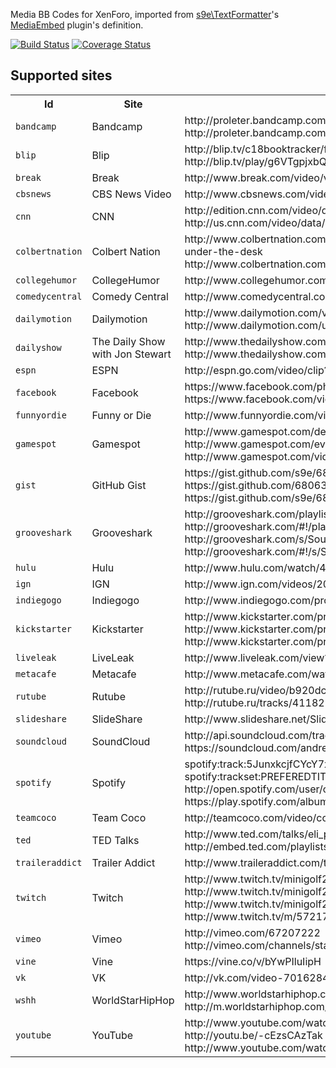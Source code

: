 Media BB Codes for XenForo, imported from [s9e\TextFormatter](https://github.com/s9e/TextFormatter)'s [MediaEmbed](https://github.com/s9e/TextFormatter/tree/master/src/s9e/TextFormatter/Plugins/MediaEmbed) plugin's definition.

[![Build Status](https://travis-ci.org/s9e/XenForoMediaBBCodes.png?branch=master)](https://travis-ci.org/s9e/XenForoMediaBBCodes)
[![Coverage Status](https://coveralls.io/repos/s9e/XenForoMediaBBCodes/badge.png)](https://coveralls.io/r/s9e/XenForoMediaBBCodes)

## Supported sites

<table>
	<tr>
		<th>Id</th>
		<th>Site</th>
		<th>Example URLs</th>
	</tr>
	<tr>
		<td><code>bandcamp</code></td>
		<td>Bandcamp</td>
		<td>http://proleter.bandcamp.com/album/curses-from-past-times-ep<br/>http://proleter.bandcamp.com/track/april-showers</td>
	</tr>
	<tr>
		<td><code>blip</code></td>
		<td>Blip</td>
		<td>http://blip.tv/c18booktracker/full-text-search-quirks-in-google-books-2260037<br/>http://blip.tv/play/g6VTgpjxbQA</td>
	</tr>
	<tr>
		<td><code>break</code></td>
		<td>Break</td>
		<td>http://www.break.com/video/video-game-playing-frog-wants-more-2278131</td>
	</tr>
	<tr>
		<td><code>cbsnews</code></td>
		<td>CBS News Video</td>
		<td>http://www.cbsnews.com/video/watch/?id=50156501n</td>
	</tr>
	<tr>
		<td><code>cnn</code></td>
		<td>CNN</td>
		<td>http://edition.cnn.com/video/data/2.0/video/showbiz/2013/10/25/spc-preview-savages-stephen-king-thor.cnn.html<br/>http://us.cnn.com/video/data/2.0/video/bestoftv/2013/10/23/vo-nr-prince-george-christening-arrival.cnn.html</td>
	</tr>
	<tr>
		<td><code>colbertnation</code></td>
		<td>Colbert Nation</td>
		<td>http://www.colbertnation.com/the-colbert-report-videos/429637/october-14-2013/5-x-five---colbert-moments--under-the-desk<br/>http://www.colbertnation.com/the-colbert-report-collections/429799/sorry--technical-difficulties/</td>
	</tr>
	<tr>
		<td><code>collegehumor</code></td>
		<td>CollegeHumor</td>
		<td>http://www.collegehumor.com/video/1181601/more-than-friends</td>
	</tr>
	<tr>
		<td><code>comedycentral</code></td>
		<td>Comedy Central</td>
		<td>http://www.comedycentral.com/video-clips/uu5qz4/key-and-peele-dueling-hats</td>
	</tr>
	<tr>
		<td><code>dailymotion</code></td>
		<td>Dailymotion</td>
		<td>http://www.dailymotion.com/video/x222z1<br/>http://www.dailymotion.com/user/Dailymotion/2#video=x222z1</td>
	</tr>
	<tr>
		<td><code>dailyshow</code></td>
		<td>The Daily Show with Jon Stewart</td>
		<td>http://www.thedailyshow.com/watch/mon-july-16-2012/louis-c-k-<br/>http://www.thedailyshow.com/collection/429537/shutstorm-2013/429508</td>
	</tr>
	<tr>
		<td><code>espn</code></td>
		<td>ESPN</td>
		<td>http://espn.go.com/video/clip?id=espn:9895232</td>
	</tr>
	<tr>
		<td><code>facebook</code></td>
		<td>Facebook</td>
		<td>https://www.facebook.com/photo.php?v=10100658170103643&amp;set=vb.20531316728&amp;type=3&amp;theater<br/>https://www.facebook.com/video/video.php?v=10150451523596807</td>
	</tr>
	<tr>
		<td><code>funnyordie</code></td>
		<td>Funny or Die</td>
		<td>http://www.funnyordie.com/videos/bf313bd8b4/murdock-with-keith-david</td>
	</tr>
	<tr>
		<td><code>gamespot</code></td>
		<td>Gamespot</td>
		<td>http://www.gamespot.com/destiny/videos/destiny-the-moon-trailer-6415176/<br/>http://www.gamespot.com/events/game-crib-tsm-snapdragon/gamecrib-extras-cooking-with-dan-dinh-6412922/<br/>http://www.gamespot.com/videos/beat-the-pros-pax-prime-2013/2300-6414307/</td>
	</tr>
	<tr>
		<td><code>gist</code></td>
		<td>GitHub Gist</td>
		<td>https://gist.github.com/s9e/6806305<br/>https://gist.github.com/6806305<br/>https://gist.github.com/s9e/6806305/ad88d904b082c8211afa040162402015aacb8599</td>
	</tr>
	<tr>
		<td><code>grooveshark</code></td>
		<td>Grooveshark</td>
		<td>http://grooveshark.com/playlist/Purity+Ring+Shrines/74854761<br/>http://grooveshark.com/#!/playlist/Purity+Ring+Shrines/74854761<br/>http://grooveshark.com/s/Soul+Below/4zGL7i?src=5<br/>http://grooveshark.com/#!/s/Soul+Below/4zGL7i?src=5</td>
	</tr>
	<tr>
		<td><code>hulu</code></td>
		<td>Hulu</td>
		<td>http://www.hulu.com/watch/445716</td>
	</tr>
	<tr>
		<td><code>ign</code></td>
		<td>IGN</td>
		<td>http://www.ign.com/videos/2013/07/12/pokemon-x-version-pokemon-y-version-battle-trailer</td>
	</tr>
	<tr>
		<td><code>indiegogo</code></td>
		<td>Indiegogo</td>
		<td>http://www.indiegogo.com/projects/gameheart-redesigned</td>
	</tr>
	<tr>
		<td><code>kickstarter</code></td>
		<td>Kickstarter</td>
		<td>http://www.kickstarter.com/projects/1869987317/wish-i-was-here-1<br/>http://www.kickstarter.com/projects/1869987317/wish-i-was-here-1/widget/card.html<br/>http://www.kickstarter.com/projects/1869987317/wish-i-was-here-1/widget/video.html</td>
	</tr>
	<tr>
		<td><code>liveleak</code></td>
		<td>LiveLeak</td>
		<td>http://www.liveleak.com/view?i=3dd_1366238099</td>
	</tr>
	<tr>
		<td><code>metacafe</code></td>
		<td>Metacafe</td>
		<td>http://www.metacafe.com/watch/10785282/chocolate_treasure_chest_epic_meal_time/</td>
	</tr>
	<tr>
		<td><code>rutube</code></td>
		<td>Rutube</td>
		<td>http://rutube.ru/video/b920dc58f1397f1761a226baae4d2f3b/<br/>http://rutube.ru/tracks/4118278.html?v=8b490a46447720d4ad74616f5de2affd</td>
	</tr>
	<tr>
		<td><code>slideshare</code></td>
		<td>SlideShare</td>
		<td>http://www.slideshare.net/Slideshare/how-23431564</td>
	</tr>
	<tr>
		<td><code>soundcloud</code></td>
		<td>SoundCloud</td>
		<td>http://api.soundcloud.com/tracks/98282116<br/>https://soundcloud.com/andrewbird/three-white-horses</td>
	</tr>
	<tr>
		<td><code>spotify</code></td>
		<td>Spotify</td>
		<td>spotify:track:5JunxkcjfCYcY7xJ29tLai<br/>spotify:trackset:PREFEREDTITLE:5Z7ygHQo02SUrFmcgpwsKW,1x6ACsKV4UdWS2FMuPFUiT,4bi73jCM02fMpkI11Lqmfe<br/>http://open.spotify.com/user/ozmoetr/playlist/4yRrCWNhWOqWZx5lmFqZvt<br/>https://play.spotify.com/album/5OSzFvFAYuRh93WDNCTLEz</td>
	</tr>
	<tr>
		<td><code>teamcoco</code></td>
		<td>Team Coco</td>
		<td>http://teamcoco.com/video/conan-highlight-gigolos-mug-hunt</td>
	</tr>
	<tr>
		<td><code>ted</code></td>
		<td>TED Talks</td>
		<td>http://www.ted.com/talks/eli_pariser_beware_online_filter_bubbles.html<br/>http://embed.ted.com/playlists/26/our_digital_lives.html</td>
	</tr>
	<tr>
		<td><code>traileraddict</code></td>
		<td>Trailer Addict</td>
		<td>http://www.traileraddict.com/trailer/watchmen/feature-trailer</td>
	</tr>
	<tr>
		<td><code>twitch</code></td>
		<td>Twitch</td>
		<td>http://www.twitch.tv/minigolf2000<br/>http://www.twitch.tv/minigolf2000/c/2475925<br/>http://www.twitch.tv/minigolf2000/b/361358487<br/>http://www.twitch.tv/m/57217</td>
	</tr>
	<tr>
		<td><code>vimeo</code></td>
		<td>Vimeo</td>
		<td>http://vimeo.com/67207222<br/>http://vimeo.com/channels/staffpicks/67207222</td>
	</tr>
	<tr>
		<td><code>vine</code></td>
		<td>Vine</td>
		<td>https://vine.co/v/bYwPIluIipH</td>
	</tr>
	<tr>
		<td><code>vk</code></td>
		<td>VK</td>
		<td>http://vk.com/video-7016284_163645555</td>
	</tr>
	<tr>
		<td><code>wshh</code></td>
		<td>WorldStarHipHop</td>
		<td>http://www.worldstarhiphop.com/videos/video.php?v=wshhZ8F22UtJ8sLHdja0<br/>http://m.worldstarhiphop.com/video.php?v=wshh2SXFFe7W14DqQx61</td>
	</tr>
	<tr>
		<td><code>youtube</code></td>
		<td>YouTube</td>
		<td>http://www.youtube.com/watch?v=-cEzsCAzTak<br/>http://youtu.be/-cEzsCAzTak<br/>http://www.youtube.com/watch?feature=player_detailpage&amp;v=jofNR_WkoCE#t=40</td>
	</tr>
</table>